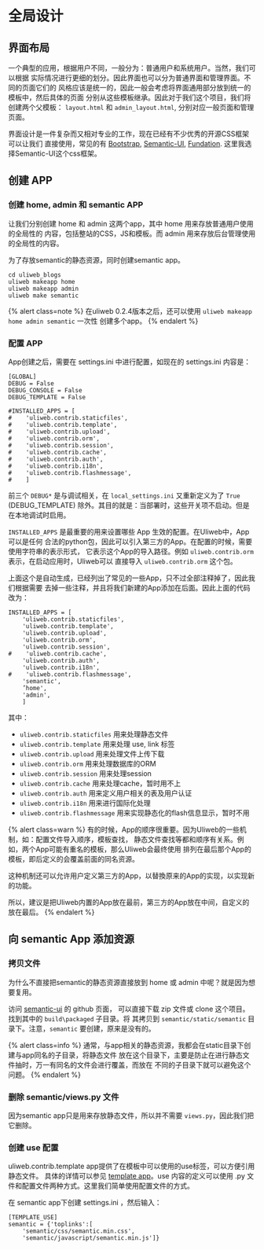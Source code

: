 # 全局设计

## 界面布局

一个典型的应用，根据用户不同，一般分为：普通用户和系统用户。当然，我们可以根据
实际情况进行更细的划分。因此界面也可以分为普通界面和管理界面。不同的页面它们的
风格应该是统一的，因此一般会考虑将界面通用部分放到统一的模板中，然后具体的页面
分别从这些模板继承。因此对于我们这个项目，我们将创建两个父模板： `layout.html` 和
`admin_layout.html`, 分别对应一般页面和管理页面。

界面设计是一件复杂而又相对专业的工作，现在已经有不少优秀的开源CSS框架可以让我们
直接使用，常见的有 [Bootstrap](http://getbootstrap.com/), 
[Semantic-UI](http://semantic-ui.com/), [Fundation](http://foundation.zurb.com/).
这里我选择Semantic-UI这个css框架。

## 创建 APP

### 创建 home, admin 和 semantic APP

让我们分别创建 home 和 admin 这两个app，其中 home 用来存放普通用户使用的全局性的
内容，包括整站的CSS，JS和模板。而 admin 用来存放后台管理使用的全局性的内容。

为了存放semantic的静态资源，同时创建semantic app。

```
cd uliweb_blogs
uliweb makeapp home
uliweb makeapp admin
uliweb make semantic
```

{% alert class=note %}
在uliweb 0.2.4版本之后，还可以使用 `uliweb makeapp home admin semantic` 一次性
创建多个app。
{% endalert %}

### 配置 APP

App创建之后，需要在 settings.ini 中进行配置，如现在的 settings.ini 内容是：

```
[GLOBAL]
DEBUG = False
DEBUG_CONSOLE = False
DEBUG_TEMPLATE = False

#INSTALLED_APPS = [
#    'uliweb.contrib.staticfiles',
#    'uliweb.contrib.template',
#    'uliweb.contrib.upload',
#    'uliweb.contrib.orm',
#    'uliweb.contrib.session',
#    'uliweb.contrib.cache',
#    'uliweb.contrib.auth',
#    'uliweb.contrib.i18n',
#    'uliweb.contrib.flashmessage',
#    ]
```

前三个 `DEBUG*` 是与调试相关，在 `local_settings.ini` 又重新定义为了 `True` (DEBUG_TEMPLATE)
除外。其目的就是：当部署时，这些开关项不启动。但是在本地调试时启用。

`INSTALLED_APPS` 是最重要的用来设置哪些 App 生效的配置。在Uliweb中，App可以是任何
合法的python包，因此可以引入第三方的App。在配置的时候，需要使用字符串的表示形式，
它表示这个App的导入路径。例如 `uliweb.contrib.orm` 表示，在启动应用时，Uliweb可以
直接导入 `uliweb.contrib.orm` 这个包。

上面这个是自动生成，已经列出了常见的一些App，只不过全部注释掉了，因此我们根据需要
去掉一些注释，并且将我们新建的App添加在后面。因此上面的代码改为：

```
INSTALLED_APPS = [
    'uliweb.contrib.staticfiles',
    'uliweb.contrib.template',
    'uliweb.contrib.upload',
    'uliweb.contrib.orm',
    'uliweb.contrib.session',
#    'uliweb.contrib.cache',
    'uliweb.contrib.auth',
    'uliweb.contrib.i18n',
#    'uliweb.contrib.flashmessage',
    'semantic',
    ’home',
    'admin',
    ]
```

其中：

* `uliweb.contrib.staticfiles` 用来处理静态文件
* `uliweb.contrib.template` 用来处理 use, link 标签
* `uliweb.contrib.upload` 用来处理文件上传下载
* `uliweb.contrib.orm` 用来处理数据库的ORM
* `uliweb.contrib.session` 用来处理session
* `uliweb.contrib.cache` 用来处理cache，暂时用不上
* `uliweb.contrib.auth` 用来定义用户相关的表及用户认证
* `uliweb.contrib.i18n` 用来进行国际化处理
* `uliweb.contrib.flashmessage` 用来实现静态化的flash信息显示，暂时不用

{% alert class=warn %}
有的时候，App的顺序很重要。因为Uliweb的一些机制，如：配置文件导入顺序，模板查找，
静态文件查找等都和顺序有关系。例如，两个App可能有重名的模板，那么Uliweb会最终使用
排列在最后那个App的模板，即后定义的会覆盖前面的同名资源。

这种机制还可以允许用户定义第三方的App，以替換原来的App的实现，以实现新的功能。

所以，建议是把Uliweb内置的App放在最前，第三方的App放在中间，自定义的放在最后。
{% endalert %}

## 向 semantic App 添加资源

### 拷贝文件

为什么不直接把semantic的静态资源直接放到 home 或 admin 中呢？就是因为想要复用。

访问 [semantic-ui](https://github.com/Semantic-Org/Semantic-UI) 的 github 页面，
可以直接下载 zip 文件或 clone 这个项目。找到其中的 `build\packaged` 子目录。将
其拷贝到 `semantic/static/semantic` 目录下。注意，`semantic` 要创建，原来是没有的。

{% alert class=info %}
通常，与app相关的静态资源，我都会在static目录下创建与app同名的子目录，将静态文件
放在这个目录下，主要是防止在进行静态文件抽时，万一有同名的文件会进行覆盖，而放在
不同的子目录下就可以避免这个问题。
{% endalert %}

### 删除 semantic/views.py 文件

因为semantic app只是用来存放静态文件，所以并不需要 `views.py`，因此我们把它删除。

### 创建 use 配置

uliweb.contrib.template app提供了在模板中可以使用的use标签，可以方便引用静态文件。
具体的详情可以参见 [template app](../app_template.html)。use 内容的定义可以使用
.py 文件和配置文件两种方式。这里我们简单使用配置文件的方式。

在 semantic app下创建 settings.ini ，然后输入：

```
[TEMPLATE_USE]
semantic = {'toplinks':[
    'semantic/css/semantic.min.css', 
    'semantic/javascript/semantic.min.js']}
```